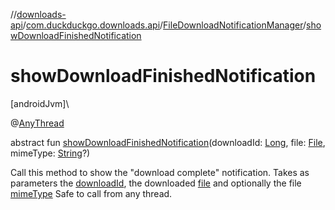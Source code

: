 //[downloads-api](../../../index.md)/[com.duckduckgo.downloads.api](../index.md)/[FileDownloadNotificationManager](index.md)/[showDownloadFinishedNotification](show-download-finished-notification.md)

# showDownloadFinishedNotification

[androidJvm]\

@[AnyThread](https://developer.android.com/reference/kotlin/androidx/annotation/AnyThread.html)

abstract fun [showDownloadFinishedNotification](show-download-finished-notification.md)(downloadId: [Long](https://kotlinlang.org/api/latest/jvm/stdlib/kotlin/-long/index.html), file: [File](https://developer.android.com/reference/kotlin/java/io/File.html), mimeType: [String](https://kotlinlang.org/api/latest/jvm/stdlib/kotlin/-string/index.html)?)

Call this method to show the &quot;download complete&quot; notification. Takes as parameters the [downloadId](show-download-finished-notification.md), the downloaded [file](show-download-finished-notification.md) and optionally the file [mimeType](show-download-finished-notification.md) Safe to call from any thread.
